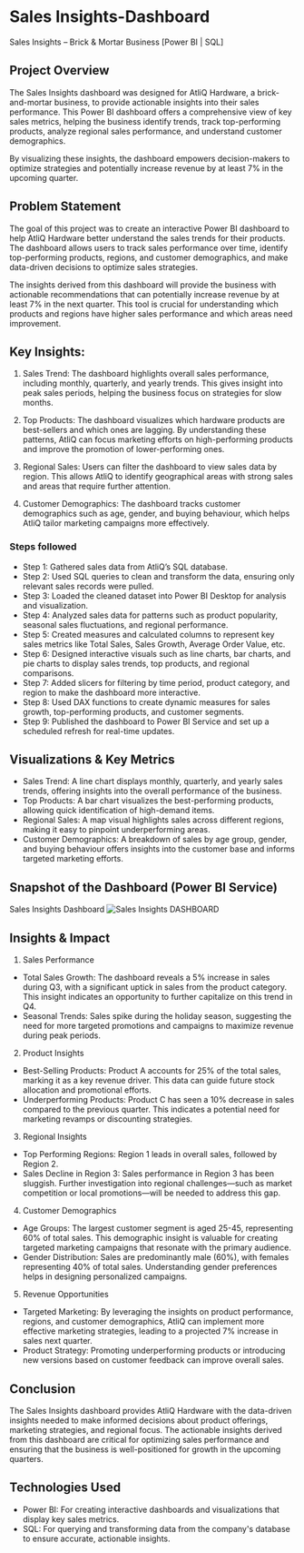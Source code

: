 # Sales Insights-Dashboard


Sales Insights – Brick & Mortar Business [Power BI | SQL]


## Project Overview

The Sales Insights dashboard was designed for AtliQ Hardware, a brick-and-mortar business, to provide actionable insights into their sales performance. This Power BI dashboard offers a comprehensive view of key sales metrics, helping the business identify trends, track top-performing products, analyze regional sales performance, and understand customer demographics.

By visualizing these insights, the dashboard empowers decision-makers to optimize strategies and potentially increase revenue by at least 7% in the upcoming quarter.

## Problem Statement

The goal of this project was to create an interactive Power BI dashboard to help AtliQ Hardware better understand the sales trends for their products. The dashboard allows users to track sales performance over time, identify top-performing products, regions, and customer demographics, and make data-driven decisions to optimize sales strategies.

The insights derived from this dashboard will provide the business with actionable recommendations that can potentially increase revenue by at least 7% in the next quarter. This tool is crucial for understanding which products and regions have higher sales performance and which areas need improvement.

## Key Insights:
1. Sales Trend: The dashboard highlights overall sales performance, including monthly, quarterly, and yearly trends. This gives insight into peak sales periods, helping the business focus on strategies for slow months.

2. Top Products: The dashboard visualizes which hardware products are best-sellers and which ones are lagging. By understanding these patterns, AtliQ can focus marketing efforts on high-performing products and improve the promotion of lower-performing ones.

3. Regional Sales: Users can filter the dashboard to view sales data by region. This allows AtliQ to identify geographical areas with strong sales and areas that require further attention.

4. Customer Demographics: The dashboard tracks customer demographics such as age, gender, and buying behaviour, which helps AtliQ tailor marketing campaigns more effectively.

### Steps followed 

- Step 1: Gathered sales data from AtliQ’s SQL database.
- Step 2: Used SQL queries to clean and transform the data, ensuring only relevant sales records were pulled.
- Step 3: Loaded the cleaned dataset into Power BI Desktop for analysis and visualization.
- Step 4: Analyzed sales data for patterns such as product popularity, seasonal sales fluctuations, and regional performance.
- Step 5: Created measures and calculated columns to represent key sales metrics like Total Sales, Sales Growth, Average Order Value, etc.
- Step 6: Designed interactive visuals such as line charts, bar charts, and pie charts to display sales trends, top products, and regional comparisons.
- Step 7: Added slicers for filtering by time period, product category, and region to make the dashboard more interactive.
- Step 8: Used DAX functions to create dynamic measures for sales growth, top-performing products, and customer segments.
- Step 9: Published the dashboard to Power BI Service and set up a scheduled refresh for real-time updates.


## Visualizations & Key Metrics
- Sales Trend: A line chart displays monthly, quarterly, and yearly sales trends, offering insights into the overall performance of the business.
- Top Products: A bar chart visualizes the best-performing products, allowing quick identification of high-demand items.
- Regional Sales: A map visual highlights sales across different regions, making it easy to pinpoint underperforming areas.
- Customer Demographics: A breakdown of sales by age group, gender, and buying behaviour offers insights into the customer base and informs targeted marketing efforts.


## Snapshot of the Dashboard (Power BI Service)
Sales Insights Dashboard
![Sales Insights DASHBOARD](https://github.com/user-attachments/assets/b9e72df8-a2c8-418f-8bef-354ee5fc0ff2)


## Insights & Impact
1. Sales Performance
- Total Sales Growth: The dashboard reveals a 5% increase in sales during Q3, with a significant uptick in sales from the product category. This insight indicates an opportunity to further capitalize on this trend in Q4.
- Seasonal Trends: Sales spike during the holiday season, suggesting the need for more targeted promotions and campaigns to maximize revenue during peak periods.
2. Product Insights
- Best-Selling Products: Product A accounts for 25% of the total sales, marking it as a key revenue driver. This data can guide future stock allocation and promotional efforts.
- Underperforming Products: Product C has seen a 10% decrease in sales compared to the previous quarter. This indicates a potential need for marketing revamps or discounting strategies.
3. Regional Insights
- Top Performing Regions: Region 1 leads in overall sales, followed by Region 2.
- Sales Decline in Region 3: Sales performance in Region 3 has been sluggish. Further investigation into regional challenges—such as market competition or local promotions—will be needed to address this gap.
4. Customer Demographics
- Age Groups: The largest customer segment is aged 25-45, representing 60% of total sales. This demographic insight is valuable for creating targeted marketing campaigns that resonate with the primary audience.
- Gender Distribution: Sales are predominantly male (60%), with females representing 40% of total sales. Understanding gender preferences helps in designing personalized campaigns.
5. Revenue Opportunities
- Targeted Marketing: By leveraging the insights on product performance, regions, and customer demographics, AtliQ can implement more effective marketing strategies, leading to a projected 7% increase in sales next quarter.
- Product Strategy: Promoting underperforming products or introducing new versions based on customer feedback can improve overall sales.
## Conclusion
The Sales Insights dashboard provides AtliQ Hardware with the data-driven insights needed to make informed decisions about product offerings, marketing strategies, and regional focus. The actionable insights derived from this dashboard are critical for optimizing sales performance and ensuring that the business is well-positioned for growth in the upcoming quarters.

## Technologies Used
- Power BI: For creating interactive dashboards and visualizations that display key sales metrics.
- SQL: For querying and transforming data from the company's database to ensure accurate, actionable insights.




